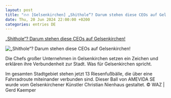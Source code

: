 ```yaml
---
layout: post
title: "🔥🔥 [Gelsenkirchen] „Shithole“? Darum stehen diese CEOs auf Gelsenkirchen!"
date: Thu, 20 Jun 2024 22:00:00 +0200
categories: entries DE
---
```

[„Shithole“? Darum stehen diese CEOs auf Gelsenkirchen!](https://www.waz.de/lokales/gelsenkirchen/article406614947/shithole-darum-stehen-diese-ceos-auf-gelsenkirchen.html)

![„Shithole“? Darum stehen diese CEOs auf Gelsenkirchen!](https://img.sparknews.funkemedien.de/406576248/406576248_1718700094_v16_9_1600.jpeg)

Die Chefs großer Unternehmen in Gelsenkirchen setzen ein Zeichen und erklären ihre Verbundenheit zur Stadt. Was für Gelsenkirchen spricht.

Im gesamten Stadtgebiet stehen jetzt 13 Riesenfußbälle, die über eine Fahrradroute miteinander verbunden sind. Dieser Ball von AMEVIDA SE wurde vom Gelsenkirchener Künstler Christian Nienhaus gestaltet. © WAZ | Gerd Kaemper

